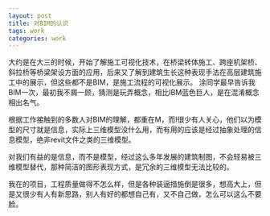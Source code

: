 ```yaml
---
layout: post
title: 对BIM的认识  
tags: work
categories: work
---
```


大约是在大三的时候，开始了解施工可视化技术，在桥梁转体施工、跨座机架桥、斜拉桥等桥梁架设方面的应用，后来又了解到建筑生长这种表现手法在高层建筑施工中的展示，但这些都不是BIM，是施工流程的可视化展示。
涂同学最早告诉我BIM一次，最初我不屑一顾，猜测是玩弄概念，相比IBM蓝色巨人，是在混淆概念相出名气。

根据工作接触到的多数人对BIM的理解，都重在M，而I很少有人关心，他们以为模型的尺寸就是信息，实际上三维模型没什么用，而有用的应该是经过抽象处理的信息模型，绝非revit文件之类的三维模型。

对我们有益的是信息，而不是模型，经过这么多年发展的建筑制图，不会轻易被三维模型替代，那种简洁的图形表现方式，是冗余的三维模型无法比较的。

我在的项目，工程质量做得不怎么样，但是各种装逼措施倒是很多，想高大上，但是又很少有人有新思路，别人有好的都想自己有，又不自己做，怎么可以这么不要脸。